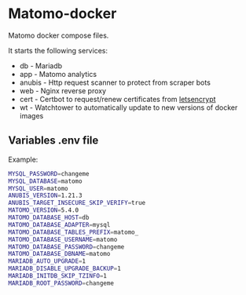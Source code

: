 # Matomo-docker

Matomo docker compose files.

It starts the following services:
* db - Mariadb
* app - Matomo analytics
* anubis - Http request scanner to protect from scraper bots
* web - Nginx reverse proxy
* cert - Certbot to request/renew certificates from [letsencrypt](https://letsencrypt.org/)
* wt - Watchtower to automatically update to new versions of docker images

## Variables .env file

Example:

```bash
MYSQL_PASSWORD=changeme
MYSQL_DATABASE=matomo
MYSQL_USER=matomo
ANUBIS_VERSION=1.21.3
ANUBIS_TARGET_INSECURE_SKIP_VERIFY=true
MATOMO_VERSION=5.4.0
MATOMO_DATABASE_HOST=db
MATOMO_DATABASE_ADAPTER=mysql
MATOMO_DATABASE_TABLES_PREFIX=matomo_
MATOMO_DATABASE_USERNAME=matomo
MATOMO_DATABASE_PASSWORD=changeme
MATOMO_DATABASE_DBNAME=matomo
MARIADB_AUTO_UPGRADE=1
MARIADB_DISABLE_UPGRADE_BACKUP=1
MARIADB_INITDB_SKIP_TZINFO=1
MARIADB_ROOT_PASSWORD=changeme
```
